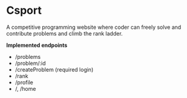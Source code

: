 # Csport
A competitive programming website where coder can freely solve and contribute problems and climb the rank ladder.

**Implemented endpoints**

* /problems
* /problem/:id
* /createProblem (required login)
* /rank
* /profile
* /, /home
